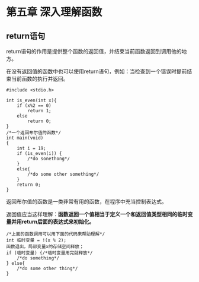 # 第五章 深入理解函数

## return语句

return语句的作用是提供整个函数的返回值，并结束当前函数返回到调用他的地方。

在没有返回值的函数中也可以使用return语句，例如：当检查到一个错误时提前结束当前函数的执行并返回。

```
#include <stdio.h>

int is_even(int x){
    if (x%2 == 0)
        return 1;
    else
        return 0;
}
/*一个返回布尔值的函数*/
int main(void)
{
	int i = 19;
	if (is_even(i)) {
        /*do sonethong*/
	}
	else{
        /*do some other something*/
	}
    return 0;
}
```

返回布尔值的函数是一类非常有用的函数，在程序中充当控制表达式。

返回值应当这样理解：**函数返回一个值相当于定义一个和返回值类型相同的临时变量并用return后面的表达式来初始化。**

```
/*上面的函数调用可以用下面的代码来帮助理解*/
int 临时变量 = !(x % 2);
函数退出，局部变量x的存储空间释放；
if (临时变量) {/*临时变量用完就释放*/
	/*do something*/
} else{
    /*do some other thing*/
}
```

